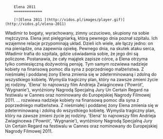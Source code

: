 
        Elena 2011 
        =============
        
        [![Elena 2011 ](http://vidos.pl/images/player.gif)](http://vidos.pl/elena-2011)
        
        
 Władimir to bogaty, wyrachowany, zimny uczuciowo, skupiony na sobie mężczyzna. Elena jest pielęgniarką, którą pewnego dnia poznał szpitalu. Ich wzajemne relacje przypominają układ. Dzieli ich wiele, ale łączy jedno: on ma pieniądze, ona zapewnia opiekę. Pewnego dnia, na skutek ataku serca, Władimir trafia do szpitala, gdzie uświadamia sobie, że jego dni są policzone. Postanawia, że cały majątek zapisze córce, a Elena otrzyma tylko comiesięczną dożywotnią pensję. Tym samym rozwiewa nadzieje kobiety na finansową pomoc dla syna z poprzedniego małżeństwa. Z nieśmiałej i poddanej żony Elena zmienia się w zdeterminowaną i zdolną do wszystkiego kobietę. Wymyśla tragiczny plan, który na zawsze zmieni życie jej rodziny. 'Elena' to najnowszy film Andrieja Zwiagincewa ('Powrót', 'Wygnanie'), wyróżniony Nagrodą Specjalną Jury Un Certain Regard na festiwalu w Cannes oraz nominowany do Europejskiej Nagrody Filmowej 2011.  ... rozwiewa nadzieje kobiety na finansową pomoc dla syna z poprzedniego małżeństwa. Z nieśmiałej i poddanej żony Elena zmienia się w zdeterminowaną i zdolną do wszystkiego kobietę. Wymyśla tragiczny plan, który na zawsze zmieni życie jej rodziny. 'Elena' to najnowszy film Andrieja Zwiagincewa ('Powrót', 'Wygnanie'), wyróżniony Nagrodą Specjalną Jury Un Certain Regard na festiwalu w Cannes oraz nominowany do Europejskiej Nagrody Filmowej 2011.
    